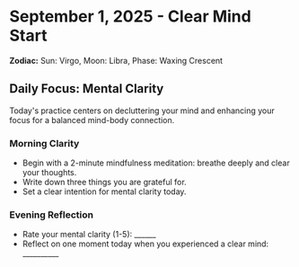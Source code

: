# September 1, 2025 - Clear Mind Start
**Zodiac:** Sun: Virgo, Moon: Libra, Phase: Waxing Crescent

## Daily Focus: Mental Clarity
Today's practice centers on decluttering your mind and enhancing your focus for a balanced mind-body connection.

### Morning Clarity
- Begin with a 2-minute mindfulness meditation: breathe deeply and clear your thoughts.
- Write down three things you are grateful for.
- Set a clear intention for mental clarity today.

### Evening Reflection
- Rate your mental clarity (1-5): ______
- Reflect on one moment today when you experienced a clear mind: __________ 